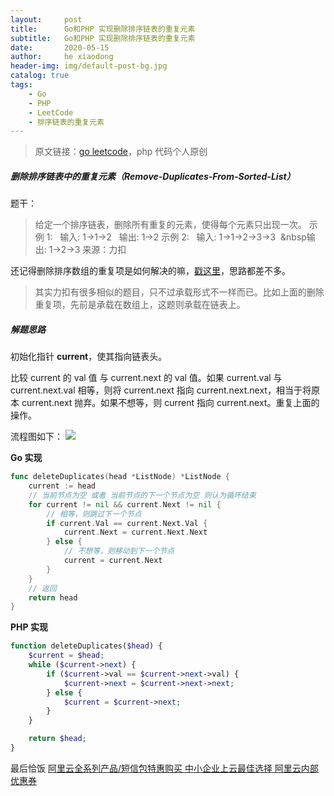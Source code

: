 ```yaml
---
layout:     post
title:      Go和PHP 实现删除排序链表的重复元素
subtitle:   Go和PHP 实现删除排序链表的重复元素
date:       2020-05-15
author:     he xiaodong
header-img: img/default-post-bg.jpg
catalog: true
tags:
    - Go
    - PHP
    - LeetCode
    - 排序链表的重复元素
---
```


> 原文链接：[go leetcode](https://github.com/wx-satellite/learning-algorithm)，php 代码个人原创

##### 删除排序链表中的重复元素（Remove-Duplicates-From-Sorted-List）
题干：
>给定一个排序链表，删除所有重复的元素，使得每个元素只出现一次。
示例 1:
&nbsp;&nbsp;输入: 1->1->2
&nbsp;&nbsp;输出: 1->2
示例 2:
&nbsp;&nbsp;输入: 1->1->2->3->3
&nbsp;&nbsp输出: 1->2->3
来源：力扣

还记得删除排序数组的重复项是如何解决的嘛，[戳这里](https://learnku.com/articles/43366 "戳这里")，思路都差不多。
> 其实力扣有很多相似的题目，只不过承载形式不一样而已。比如上面的删除重复项，先前是承载在数组上，这题则承载在链表上。

##### 解题思路
初始化指针 **current**，使其指向链表头。

比较 current 的 val 值 与 current.next 的 val 值。如果 current.val 与 current.next.val 相等，则将 current.next 指向 current.next.next，相当于将原本 current.next 抛弃。如果不想等，则 current 指向 current.next。重复上面的操作。

流程图如下：
![](https://cdn.learnku.com/uploads/images/202005/13/21280/OCLACYrif6.jpg!large)


**Go 实现**
```go
func deleteDuplicates(head *ListNode) *ListNode {
    current := head
    // 当前节点为空 或者 当前节点的下一个节点为空 则认为循环结束
    for current != nil && current.Next != nil {
        // 相等，则跳过下一个节点
        if current.Val == current.Next.Val {
            current.Next = current.Next.Next
        } else {
            // 不想等，则移动到下一个节点
            current = current.Next
        }
    }
    // 返回
    return head
}
```


**PHP 实现**
```php
function deleteDuplicates($head) {
    $current = $head;
    while ($current->next) {
        if ($current->val == $current->next->val) {
            $current->next = $current->next->next;
        } else {
            $current = $current->next;
        }
    }

    return $head;
}
```


最后恰饭 [阿里云全系列产品/短信包特惠购买 中小企业上云最佳选择 阿里云内部优惠券](https://www.aliyun.com/minisite/goods?userCode=0amqgcs9)